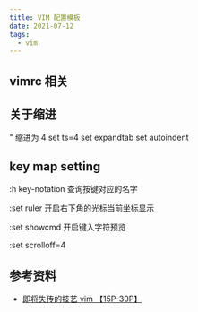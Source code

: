 ```yaml
---
title: VIM 配置模板
date: 2021-07-12
tags:
  - vim
---
```



## vimrc 相关

## 关于缩进

" 缩进为 4
set ts=4
set expandtab
set autoindent

## key map setting  

:h key-notation 查询按键对应的名字

:set ruler 开启右下角的光标当前坐标显示

:set showcmd 开启键入字符预览

:set scrolloff=4

## 参考资料

- [即将失传的技艺 vim 【15P-30P】](https://www.bilibili.com/video/BV1fV41187Zr?p=15)

